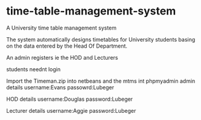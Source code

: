 # time-table-management-system
A University time table management system

The system automatically designs timetables for University students basing on the data entered by the Head Of Department.

An admin registers ie the HOD and Lecturers

students neednt login

Import the Timeman.zip into netbeans and the mtms int phpmyadmin
admin details
username:Evans
passowrd:Lubeger

HOD details
username:Douglas
password:Lubeger

Lecturer details
username:Aggie
password:Lubeger
